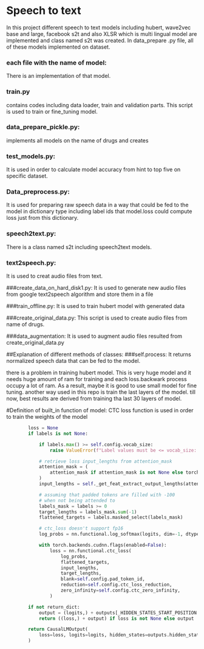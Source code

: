 # Speech to text
In this project different speech to text models including hubert, wave2vec base and large, facebook s2t and also XLSR which is multi lingual model are implemented and class named s2t was created. In data_prepare .py file, all of these models implemented on dataset.
### each file with the name of model: 
There is an implementation of that model. 
### train.py
contains codes including data loader, train and validation parts. This script is used to train or fine_tuning model.
### data_prepare_pickle.py: 
implements all models on the name of drugs and creates 
### test_models.py:
It is used in order to calculate model accuracy from hint to top five on specific dataset.
### Data_preprocess.py:
It is used for preparing raw speech data in a way that could be fed to the model in dictionary type including label ids that model.loss could compute loss just from this dictionary.
### speech2text.py:
There is a class named s2t including speech2text models.
### text2speech.py:
It is used to creat audio files from text.

###create_data_on_hard_disk1.py:
It is used to generate new audio files from google text2speech algorithm and store them in a file

###train_offline.py:
It is used to train hubert model with generated data

###create_original_data.py:
This script is used to create audio files from name of drugs.

###data_augmentation:
It is used to augment audio files resulted from create_original_data.py

##Explanation of different methods of classes:
###self.process:
It returns normalized speech data that can be fed to the model.

there is a problem in training hubert model. This is very huge model and 
it needs huge amount of ram for training and each loss.backwark process occupy a lot 
of ram. As a result, maybe it is good to use small model for fine tuning. another way used in this repo is train the last layers of the model. till now, best results are derived from training tha last 30 layers of model.

#Definition of built_in function of model:
CTC loss function is used in order to train the weights of the model
```python
        loss = None
        if labels is not None:

            if labels.max() >= self.config.vocab_size:
                raise ValueError(f"Label values must be <= vocab_size: {self.config.vocab_size}")

            # retrieve loss input_lengths from attention_mask
            attention_mask = (
                attention_mask if attention_mask is not None else torch.ones_like(input_values, dtype=torch.long)
            )
            input_lengths = self._get_feat_extract_output_lengths(attention_mask.sum(-1)).to(torch.long)

            # assuming that padded tokens are filled with -100
            # when not being attended to
            labels_mask = labels >= 0
            target_lengths = labels_mask.sum(-1)
            flattened_targets = labels.masked_select(labels_mask)

            # ctc_loss doesn't support fp16
            log_probs = nn.functional.log_softmax(logits, dim=-1, dtype=torch.float32).transpose(0, 1)

            with torch.backends.cudnn.flags(enabled=False):
                loss = nn.functional.ctc_loss(
                    log_probs,
                    flattened_targets,
                    input_lengths,
                    target_lengths,
                    blank=self.config.pad_token_id,
                    reduction=self.config.ctc_loss_reduction,
                    zero_infinity=self.config.ctc_zero_infinity,
                )

        if not return_dict:
            output = (logits,) + outputs[_HIDDEN_STATES_START_POSITION:]
            return ((loss,) + output) if loss is not None else output

        return CausalLMOutput(
            loss=loss, logits=logits, hidden_states=outputs.hidden_states, attentions=outputs.attentions
        )
 ```
